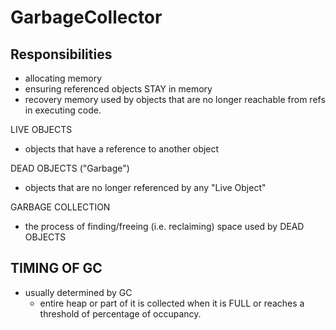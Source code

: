 # GarbageCollector

## Responsibilities
- allocating memory
- ensuring referenced objects STAY in memory
- recovery memory used by objects that are no longer reachable from refs in executing code. 

LIVE OBJECTS
- objects that have a reference to another object

DEAD OBJECTS ("Garbage")
- objects that are no longer referenced by any "Live Object"

GARBAGE COLLECTION
- the process of finding/freeing (i.e. reclaiming) space used by DEAD OBJECTS

## TIMING OF GC
- usually determined by GC
    - entire heap or part of it is collected when it is FULL or reaches a threshold of percentage 
    of occupancy. 
    
